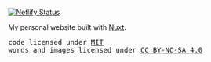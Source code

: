 [![Netlify Status](https://api.netlify.com/api/v1/badges/f24f7eab-ecf9-45f4-b341-202e819bd5ca/deploy-status)](https://app.netlify.com/sites/prazdev/deploys)

My personal website built with [Nuxt](https://nuxt.com). 

<samp>
  code licensed under <a href='./LICENSE'>MIT</a>
  <br/>
  words and images licensed under <a href='https://creativecommons.org/licenses/by-nc-sa/4.0/'>CC BY-NC-SA 4.0</a>
</samp>
